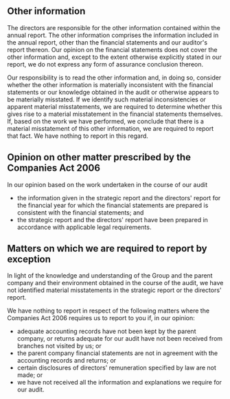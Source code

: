 ## Other information

The directors are responsible for the other information contained within the annual report. The other information comprises the information included in the annual report, other than the financial statements and our auditor's report thereon. Our opinion on the financial statements does not cover the other information and, except to the extent otherwise explicitly stated in our report, we do not express any form of assurance conclusion thereon.

Our responsibility is to read the other information and, in doing so, consider whether the other information is materially inconsistent with the financial statements or our knowledge obtained in the audit or otherwise appears to be materially misstated. If we identify such material inconsistencies or apparent material misstatements, we are required to determine whether this gives rise to a material misstatement in the financial statements themselves. If, based on the work we have performed, we conclude that there is a material misstatement of this other information, we are required to report that fact. We have nothing to report in this regard.

## Opinion on other matter prescribed by the Companies Act 2006

In our opinion based on the work undertaken in the course of our audit

- the information given in the strategic report and the directors' report for the financial year for which the financial statements are prepared is consistent with the financial statements; and
- the strategic report and the directors' report have been prepared in accordance with applicable legal requirements.

## Matters on which we are required to report by exception

In light of the knowledge and understanding of the Group and the parent company and their environment obtained in the course of the audit, we have not identified material misstatements in the strategic report or the directors' report.

We have nothing to report in respect of the following matters where the Companies Act 2006 requires us to report to you if, in our opinion:

- adequate accounting records have not been kept by the parent company, or returns adequate for our audit have not been received from branches not visited by us; or
- the parent company financial statements are not in agreement with the accounting records and returns; or
- certain disclosures of directors' remuneration specified by law are not made; or
- we have not received all the information and explanations we require for our audit.